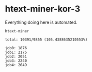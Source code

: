# htext-miner-kor-3

Everything doing here is automated.

```
htext-miner

total: 10391/9855 (105.4388635210553%)

job0: 1876
job1: 2175
job2: 2051
job3: 2240
job4: 2049
```